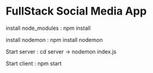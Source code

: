 # FullStack Social Media App

install node_modules : npm install

install nodemon : npm install nodemon

Start server : cd server -> nodemon index.js

Start client : npm start

